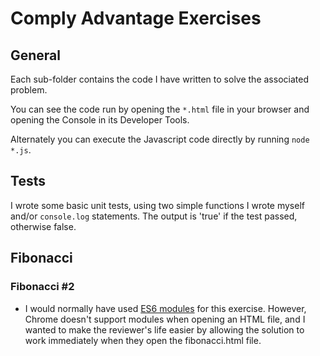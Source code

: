 # Comply Advantage Exercises

## General

Each sub-folder contains the code I have written to solve the associated problem.

You can see the code run by opening the `*.html` file in your browser and opening the Console in its Developer Tools.

Alternately you can execute the Javascript code directly by running `node *.js`.

## Tests

I wrote some basic unit tests, using two simple functions I wrote myself and/or `console.log` statements. The output is 'true' if the test passed, otherwise false.

## Fibonacci

### Fibonacci #2

* I would normally have used [ES6 modules](https://developer.mozilla.org/en-US/docs/Web/JavaScript/Guide/Modules) for this exercise. However, Chrome doesn't support modules when opening an HTML file, and I wanted to make the reviewer's life easier by allowing the solution to work immediately when they open the fibonacci.html file.